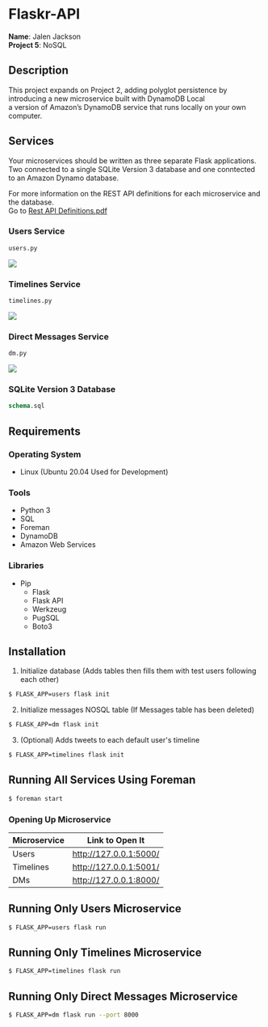 # Flaskr-API
**Name**: Jalen Jackson \
**Project 5**: NoSQL

## Description
This project expands on Project 2, adding polyglot persistence by introducing a new microservice built with DynamoDB Local \
a version of Amazon’s DynamoDB service that runs locally on your own computer.

## Services
Your microservices should be written as three separate Flask applications. \
Two connected to a single SQLite Version 3 database and one conntected to an Amazon Dynamo database.

For more information on the REST API definitions for each microservice and the database.\
Go to [Rest API Definitions.pdf](https://github.com/JayDiddyThaGOAT/Flaskr-API/blob/master/REST%20API%20Definitions.pdf)

### Users Service
```python
users.py
```
![](https://thumbs.gfycat.com/MedicalQuestionableAmericanbadger-size_restricted.gif)

### Timelines Service
```python
timelines.py
```
![](https://thumbs.gfycat.com/AccurateScaredKinglet-size_restricted.gif)

### Direct Messages Service
```python
dm.py
```
![](https://thumbs.gfycat.com/BelatedWelltodoAustralianfurseal-size_restricted.gif)

### SQLite Version 3 Database
```sql
schema.sql
```

## Requirements
### Operating System
* Linux (Ubuntu 20.04 Used for Development)
### Tools
* Python 3
* SQL
* Foreman
* DynamoDB
* Amazon Web Services
### Libraries
* Pip
  * Flask
  * Flask API
  * Werkzeug
  * PugSQL
  * Boto3

## Installation
1. Initialize database (Adds tables then fills them with test users following each other)
```bash
$ FLASK_APP=users flask init
```

2. Initialize messages NOSQL table (If Messages table has been deleted)
```bash
$ FLASK_APP=dm flask init
```

3. (Optional) Adds tweets to each default user's timeline
```bash
$ FLASK_APP=timelines flask init
```

## Running All Services Using Foreman
```bash
$ foreman start
```
### Opening Up Microservice
Microservice | Link to Open It
------------ | ---------------
Users | http://127.0.0.1:5000/
Timelines | http://127.0.0.1:5001/
DMs | http://127.0.0.1:8000/

## Running Only Users Microservice
```bash
$ FLASK_APP=users flask run
```
## Running Only Timelines Microservice
```bash
$ FLASK_APP=timelines flask run
```
## Running Only Direct Messages Microservice
```bash
$ FLASK_APP=dm flask run --port 8000
```

